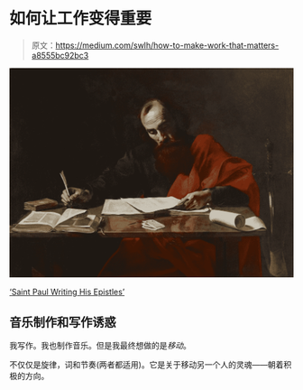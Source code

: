 # 如何让工作变得重要

> 原文：<https://medium.com/swlh/how-to-make-work-that-matters-a8555bc92bc3>

![](img/0870e63490ccdbfa76f74bf614c325f7.png)

[‘Saint Paul Writing His Epistles’](https://tjwithers.files.wordpress.com/2015/05/69-late-night-writing-painting-by-valentin-de-boulogne-of-saint-paul-writing-his-epistles-from-wikimedia-commons.jpg)

## 音乐制作和写作诱惑

我写作。我也制作音乐。但是我最终想做的是*移动*。

不仅仅是旋律，词和节奏(两者都适用)。它是关于移动另一个人的灵魂——朝着积极的方向。